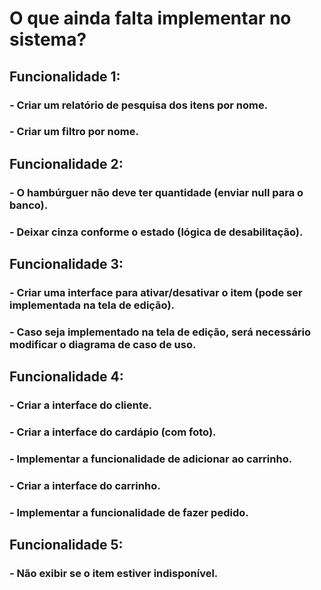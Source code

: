<h1>O que ainda falta implementar no sistema?</h1>

<h2>Funcionalidade 1:</h2>
<h3>- Criar um relatório de pesquisa dos itens por nome.</h3>
<h3>- Criar um filtro por nome.</h3>

<h2>Funcionalidade 2:</h2>
<h3>- O hambúrguer não deve ter quantidade (enviar null para o banco).</h3>
<h3>- Deixar cinza conforme o estado (lógica de desabilitação).</h3>

<h2>Funcionalidade 3:</h2>
<h3>- Criar uma interface para ativar/desativar o item (pode ser implementada na tela de edição).</h3>
<h3>- Caso seja implementado na tela de edição, será necessário modificar o diagrama de caso de uso.</h3>

<h2>Funcionalidade 4:</h2>
<h3>- Criar a interface do cliente.</h3>
<h3>- Criar a interface do cardápio (com foto).</h3>
<h3>- Implementar a funcionalidade de adicionar ao carrinho.</h3>
<h3>- Criar a interface do carrinho.</h3>
<h3>- Implementar a funcionalidade de fazer pedido.</h3>

<h2>Funcionalidade 5:</h2>
<h3>- Não exibir se o item estiver indisponível.</h3>

